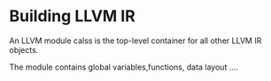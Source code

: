 # Building LLVM IR

An LLVM module calss is the top-level container for all other LLVM IR objects.

The module contains global variables,functions, data layout ....

